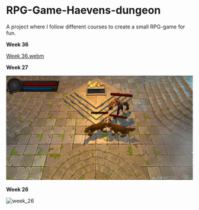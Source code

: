 # RPG-Game-Haevens-dungeon
A project where I follow different courses to create a small RPG-game for fun.

<p><b>Week 36</b></p>
         
[Week 36.webm](https://user-images.githubusercontent.com/37591806/188963189-d4f0d76d-3183-4882-acbd-b1a24fc4754f.webm)

<p><b>Week 27</b></p>

![week_27](https://github.com/MikloCO/RPG-Game-Haevens-dungeon/blob/main/Assets/Documentation/Images/week_27_2022.png?raw=true)

<p><b>Week 26</b></p>

![week_26](https://github.com/MikloCO/RPG-Game-Haevens-dungeon/blob/main/Assets/Documentation/Images/week_26_2022.png?raw=true)




